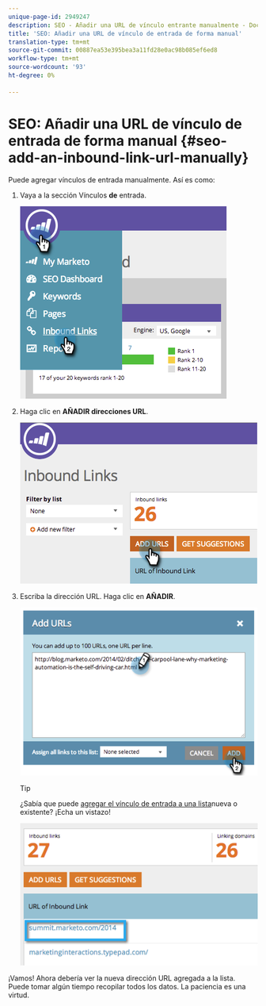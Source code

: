 ```yaml
---
unique-page-id: 2949247
description: SEO - Añadir una URL de vínculo entrante manualmente - Documentos de marketing - Documentación del producto
title: 'SEO: Añadir una URL de vínculo de entrada de forma manual'
translation-type: tm+mt
source-git-commit: 00887ea53e395bea3a11fd28e0ac98b085ef6ed8
workflow-type: tm+mt
source-wordcount: '93'
ht-degree: 0%

---
```



# SEO: Añadir una URL de vínculo de entrada de forma manual {#seo-add-an-inbound-link-url-manually}

Puede agregar vínculos de entrada manualmente. Así es como:

1. Vaya a la sección Vínculos **de** entrada.

   ![](assets/image2014-9-18-13-3a40-3a3.png)

1. Haga clic en **AÑADIR direcciones URL**.

   ![](assets/image2014-9-18-13-3a40-3a8.png)

1. Escriba la dirección URL. Haga clic en **AÑADIR**.

   ![](assets/image2014-9-18-13-3a40-3a32.png)

   >[!TIP]
   >
   >¿Sabía que puede [agregar el vínculo de entrada a una lista](../../../../product-docs/additional-apps/seo/understanding-seo/seo-managing-lists.md)nueva o existente? ¡Echa un vistazo!

   ![](assets/image2014-9-18-13-3a41-3a14.png)

¡Vamos! Ahora debería ver la nueva dirección URL agregada a la lista. Puede tomar algún tiempo recopilar todos los datos. La paciencia es una virtud.